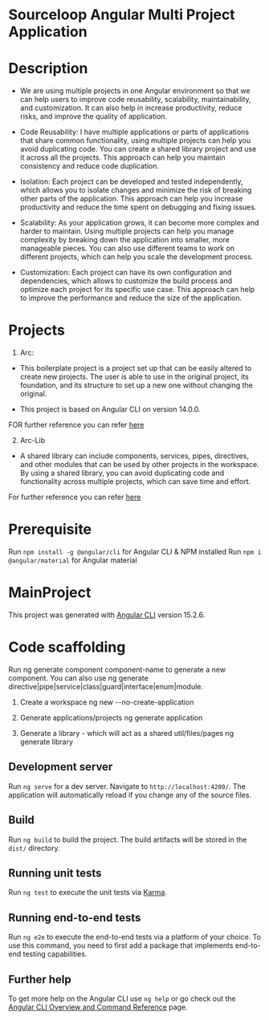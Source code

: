 # Sourceloop Angular Multi Project Application

<!-- DOCUMENTATION -->

# Description

- We are using multiple projects in one Angular environment so that we can help users to improve 
  code  reusability, scalability, maintainability, and customization. It can also help in increase productivity, reduce risks, and improve the quality of  application.

- Code Reusability: I have multiple applications or parts of applications that share common functionality, 
  using multiple projects can help you avoid duplicating code. You can create a shared library project and use it across all the projects. This approach can help you maintain consistency and reduce code duplication.

- Isolation: Each project can be developed and tested independently, which allows you to isolate changes and
  minimize the risk of breaking other parts of the application. This approach can help you increase productivity and reduce the time spent on debugging and fixing issues.

- Scalability: As your application grows, it can become more complex and harder to maintain. Using multiple
  projects can help you manage complexity by breaking down the application into smaller, more manageable pieces. You can also use different teams to work on different projects, which can help you scale the development process.

- Customization: Each project can have its own configuration and dependencies, which allows to 
  customize the build process and optimize each project for its specific use case. This approach can help to improve the performance and reduce the size of the application.

# Projects

1. Arc:
- This boilerplate project is a project set up that can be easily altered to create new projects. The user 
  is able to use in the original project, its foundation, and its structure to set up a new one without changing the original.

- This project is based on Angular CLI on version 14.0.0.

FOR further reference you can refer [here]()

2. Arc-Lib
- A shared library can include components, services, pipes, directives, and other modules that can be used 
  by other projects in the workspace. By using a shared library, you can avoid duplicating code and functionality across multiple projects, which can save time and effort.
 
For further reference you can refer [here](../arc-sf/projects/arc-lib/README.md)

# Prerequisite

Run `npm install -g @angular/cli` for Angular CLI & NPM installed
Run `npm i @angular/material` for Angular material

# MainProject

This project was generated with [Angular CLI](https://github.com/angular/angular-cli) version 15.2.6.

# Code scaffolding

Run ng generate component component-name to generate a new component. You can also use ng generate directive|pipe|service|class|guard|interface|enum|module.

1. Create a workspace
   ng new <workspace-name> --no-create-application

2. Generate applications/projects
   ng generate application <application-name>

3. Generate a library - which will act as a shared util/files/pages
   ng generate library <library-name>


## Development server

Run `ng serve` for a dev server. Navigate to `http://localhost:4200/`. The application will automatically reload if you change any of the source files.

## Build

Run `ng build` to build the project. The build artifacts will be stored in the `dist/` directory.

## Running unit tests

Run `ng test` to execute the unit tests via [Karma](https://karma-runner.github.io).

## Running end-to-end tests

Run `ng e2e` to execute the end-to-end tests via a platform of your choice. To use this command, you need to first add a package that implements end-to-end testing capabilities.

## Further help

To get more help on the Angular CLI use `ng help` or go check out the [Angular CLI Overview and Command Reference](https://angular.io/cli) page.
